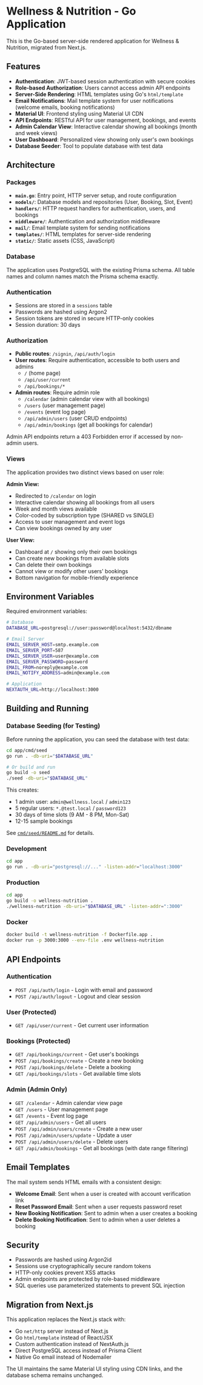 # Wellness & Nutrition - Go Application

This is the Go-based server-side rendered application for Wellness & Nutrition, migrated from Next.js.

## Features

- **Authentication**: JWT-based session authentication with secure cookies
- **Role-based Authorization**: Users cannot access admin API endpoints
- **Server-Side Rendering**: HTML templates using Go's `html/template`
- **Email Notifications**: Mail template system for user notifications (welcome emails, booking notifications)
- **Material UI**: Frontend styling using Material UI CDN
- **API Endpoints**: RESTful API for user management, bookings, and events
- **Admin Calendar View**: Interactive calendar showing all bookings (month and week views)
- **User Dashboard**: Personalized view showing only user's own bookings
- **Database Seeder**: Tool to populate database with test data

## Architecture

### Packages

- **`main.go`**: Entry point, HTTP server setup, and route configuration
- **`models/`**: Database models and repositories (User, Booking, Slot, Event)
- **`handlers/`**: HTTP request handlers for authentication, users, and bookings
- **`middleware/`**: Authentication and authorization middleware
- **`mail/`**: Email template system for sending notifications
- **`templates/`**: HTML templates for server-side rendering
- **`static/`**: Static assets (CSS, JavaScript)

### Database

The application uses PostgreSQL with the existing Prisma schema. All table names and column names match the Prisma schema exactly.

### Authentication

- Sessions are stored in a `sessions` table
- Passwords are hashed using Argon2
- Session tokens are stored in secure HTTP-only cookies
- Session duration: 30 days

### Authorization

- **Public routes**: `/signin`, `/api/auth/login`
- **User routes**: Require authentication, accessible to both users and admins
  - `/` (home page)
  - `/api/user/current`
  - `/api/bookings/*`
- **Admin routes**: Require admin role
  - `/calendar` (admin calendar view with all bookings)
  - `/users` (user management page)
  - `/events` (event log page)
  - `/api/admin/users` (user CRUD endpoints)
  - `/api/admin/bookings` (get all bookings for calendar)

Admin API endpoints return a 403 Forbidden error if accessed by non-admin users.

### Views

The application provides two distinct views based on user role:

**Admin View:**
- Redirected to `/calendar` on login
- Interactive calendar showing all bookings from all users
- Week and month views available
- Color-coded by subscription type (SHARED vs SINGLE)
- Access to user management and event logs
- Can view bookings owned by any user

**User View:**
- Dashboard at `/` showing only their own bookings
- Can create new bookings from available slots
- Can delete their own bookings
- Cannot view or modify other users' bookings
- Bottom navigation for mobile-friendly experience

## Environment Variables

Required environment variables:

```bash
# Database
DATABASE_URL=postgresql://user:password@localhost:5432/dbname

# Email Server
EMAIL_SERVER_HOST=smtp.example.com
EMAIL_SERVER_PORT=587
EMAIL_SERVER_USER=user@example.com
EMAIL_SERVER_PASSWORD=password
EMAIL_FROM=noreply@example.com
EMAIL_NOTIFY_ADDRESS=admin@example.com

# Application
NEXTAUTH_URL=http://localhost:3000
```

## Building and Running

### Database Seeding (for Testing)

Before running the application, you can seed the database with test data:

```bash
cd app/cmd/seed
go run . -db-uri="$DATABASE_URL"

# Or build and run
go build -o seed
./seed -db-uri="$DATABASE_URL"
```

This creates:
- 1 admin user: `admin@wellness.local` / `admin123`
- 5 regular users: `*.@test.local` / `password123`
- 30 days of time slots (9 AM - 8 PM, Mon-Sat)
- 12-15 sample bookings

See [`cmd/seed/README.md`](cmd/seed/README.md) for details.

### Development

```bash
cd app
go run . -db-uri="postgresql://..." -listen-addr="localhost:3000"
```

### Production

```bash
cd app
go build -o wellness-nutrition .
./wellness-nutrition -db-uri="$DATABASE_URL" -listen-addr=":3000"
```

### Docker

```bash
docker build -t wellness-nutrition -f Dockerfile.app .
docker run -p 3000:3000 --env-file .env wellness-nutrition
```

## API Endpoints

### Authentication

- `POST /api/auth/login` - Login with email and password
- `POST /api/auth/logout` - Logout and clear session

### User (Protected)

- `GET /api/user/current` - Get current user information

### Bookings (Protected)

- `GET /api/bookings/current` - Get user's bookings
- `POST /api/bookings/create` - Create a new booking
- `POST /api/bookings/delete` - Delete a booking
- `GET /api/bookings/slots` - Get available time slots

### Admin (Admin Only)

- `GET /calendar` - Admin calendar view page
- `GET /users` - User management page
- `GET /events` - Event log page
- `GET /api/admin/users` - Get all users
- `POST /api/admin/users/create` - Create a new user
- `POST /api/admin/users/update` - Update a user
- `POST /api/admin/users/delete` - Delete users
- `GET /api/admin/bookings` - Get all bookings (with date range filtering)

## Email Templates

The mail system sends HTML emails with a consistent design:

- **Welcome Email**: Sent when a user is created with account verification link
- **Reset Password Email**: Sent when a user requests password reset
- **New Booking Notification**: Sent to admin when a user creates a booking
- **Delete Booking Notification**: Sent to admin when a user deletes a booking

## Security

- Passwords are hashed using Argon2id
- Sessions use cryptographically secure random tokens
- HTTP-only cookies prevent XSS attacks
- Admin endpoints are protected by role-based middleware
- SQL queries use parameterized statements to prevent SQL injection

## Migration from Next.js

This application replaces the Next.js stack with:

- Go `net/http` server instead of Next.js
- Go `html/template` instead of React/JSX
- Custom authentication instead of NextAuth.js
- Direct PostgreSQL access instead of Prisma Client
- Native Go email instead of Nodemailer

The UI maintains the same Material UI styling using CDN links, and the database schema remains unchanged.
